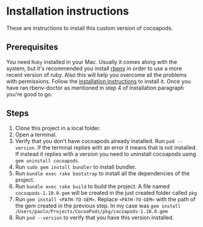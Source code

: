 # Installation instructions

These are instructions to install this custom version of cocoapods.

## Prerequisites

You need `Ruby` installed in your Mac. Usually it comes along with the system, but it's recommended you install [rbenv](https://github.com/rbenv/rbenv#how-rbenv-hooks-into-your-shell) in order to use a more recent version of ruby. Also this will help you overcome all the problems with permissions. Follow the [installation instructions](https://github.com/rbenv/rbenv#installation) to install it. Once you have ran rbenv-doctor as mentioned in step 4 of installation paragraph you're good to go.

## Steps

1. Clone this project in a local folder.
2. Open a terminal.
3. Verify that you don't have cocoapods already installed. Run `pod --version`. If the terminal replies with an error it means that is not installed. If instead it replies with a version you need to uninstall cocoapods using `gem uninstall cocoapods`.
4. Run `sudo gem install bundler` to install bundler.
5. Run `bundle exec rake bootstrap` to install all the dependencies of the project.
6. Run `bundle exec rake build` to build the project. A file named `cocoapods-1.10.0.gem` will be created in the just created folder called `pkg`
7. Run `gem install <PATH-TO-GEM>`. Replace `<PATH-TO-GEM>` with the path of the gem created in the previous step. In my case was `gem install /Users/paolo/Projects/CocoaPods/pkg/cocoapods-1.10.0.gem`
8. Run `pod --version` to verify that you have this version installed.